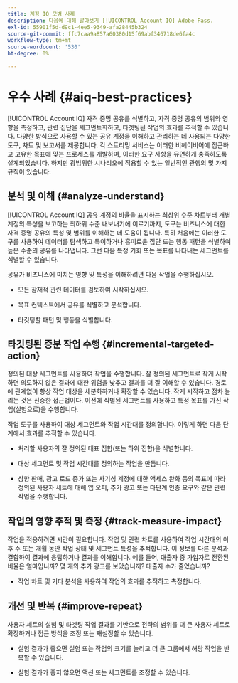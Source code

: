 ```yaml
---
title: 계정 IQ 모범 사례
description: 다음에 대해 알아보기 [!UICONTROL Account IQ] Adobe Pass.
exl-id: 55901f5d-d9c1-4ee5-9349-afa28445b324
source-git-commit: ffc7caa9a857a60380d15f69abf346718de6fa4c
workflow-type: tm+mt
source-wordcount: '530'
ht-degree: 0%

---
```


# 우수 사례 {#aiq-best-practices}

[!UICONTROL Account IQ] 자격 증명 공유를 식별하고, 자격 증명 공유의 범위와 영향을 측정하고, 관련 집단을 세그먼트화하고, 타겟팅된 작업의 효과를 추적할 수 있습니다. 다양한 방식으로 사용할 수 있는 공유 계정을 이해하고 관리하는 데 사용되는 다양한 도구, 차트 및 보고서를 제공합니다. 각 스트리밍 서비스는 이러한 비헤이비어에 접근하고 고유한 목표에 맞는 프로세스를 개발하며, 이러한 요구 사항을 유연하게 충족하도록 설계되었습니다.  하지만 광범위한 시나리오에 적용할 수 있는 일반적인 관행의 몇 가지 규칙이 있습니다.

## 분석 및 이해 {#analyze-understand}

[!UICONTROL Account IQ] 공유 계정의 비율을 표시하는 최상위 수준 차트부터 개별 계정의 특성을 보고하는 최하위 수준 내보내기에 이르기까지, 도구는 비즈니스에 대한 자격 증명 공유의 특성 및 범위를 이해하는 데 도움이 됩니다. 특히 처음에는 이러한 도구를 사용하여 데이터를 탐색하고 특이하거나 흥미로운 집단 또는 행동 패턴을 식별하여 높은 수준의 공유를 나타냅니다. 그런 다음 특정 기회 또는 목표를 나타내는 세그먼트를 식별할 수 있습니다.

공유가 비즈니스에 미치는 영향 및 특성을 이해하려면 다음 작업을 수행하십시오.

* 모든 잠재적 관련 데이터를 검토하여 시작하십시오.

* 목표 컨텍스트에서 공유를 식별하고 분석합니다.

* 타깃팅할 패턴 및 행동을 식별합니다.

## 타깃팅된 증분 작업 수행 {#incremental-targeted-action}

정의된 대상 세그먼트를 사용하여 작업을 수행합니다. 잘 정의된 세그먼트로 작게 시작하면 의도하지 않은 결과에 대한 위험을 낮추고 결과를 더 잘 이해할 수 있습니다. 경로에 관계없이 항상 작업 대상을 세분화하거나 확장할 수 있습니다.
작게 시작하고 점차 늘리는 것은 신중한 접근법이다. 이전에 식별된 세그먼트를 사용하고 특정 목표를 가진 작업(실험으로)을 수행합니다.

작업 도구를 사용하여 대상 세그먼트와 작업 시간대를 정의합니다. 이렇게 하면 다음 단계에서 효과를 추적할 수 있습니다.

* 처리할 사용자의 잘 정의된 대표 집합(또는 하위 집합)을 식별합니다.

* 대상 세그먼트 및 작업 시간대를 정의하는 작업을 만듭니다.

* 상향 판매, 광고 로드 증가 또는 사기성 계정에 대한 액세스 완화 등의 목표에 따라 정의된 사용자 세트에 대해 앱 오퍼, 추가 광고 또는 다단계 인증 요구와 같은 관련 작업을 수행합니다.

<!--If necessary, gauge the affect [by measuring the impact of actions taken](#track-measure-impact).-->

## 작업의 영향 추적 및 측정 {#track-measure-impact}

작업을 적용하려면 시간이 필요합니다. 작업 및 관련 차트를 사용하여 작업 시간대의 이후 주 또는 개월 동안 작업 상태 및 세그먼트 특성을 추적합니다. 이 정보를 다른 분석과 결합하여 결과에 응답하거나 결과를 이해합니다. 예를 들어, 대출자 중 가입자로 전환된 비율은 얼마입니까? 몇 개의 추가 광고를 보았습니까? 대출자 수가 줄었습니까?

* 작업 차트 및 기타 분석을 사용하여 작업의 효과를 추적하고 측정합니다.

## 개선 및 반복 {#improve-repeat}

사용자 세트의 실험 및 타겟팅 작업 결과를 기반으로 전략의 범위를 더 큰 사용자 세트로 확장하거나 접근 방식을 조정 또는 재설정할 수 있습니다.

* 실험 결과가 좋으면 실험 또는 작업의 크기를 늘리고 더 큰 그룹에서 해당 작업을 반복할 수 있습니다.

* 실험 결과가 좋지 않으면 액션 또는 세그먼트를 조정할 수 있습니다.

<!--

Best Practices
[!UICONTROL Account IQ] enables you to maximize your business ROI, and eventually grow your subscribers and revenue by understanding subscriber usage patterns and password sharing. Read on to know how you can make the best use of [!UICONTROL Account IQ] to manage credential sharing.

Analyze and understand
Authorized access of streaming services generates vast sums of data representing user activity. Use [!UICONTROL Account IQ] analytics tools to explore the data and identify interesting cohorts or behavioral patterns that indicate sharing. Then, segments representing a particular opportunity or objective can be identified.

To understand nature and impact of sharing on your business:

Use [!UICONTROL Account IQ] to access all relevant data.

Identify and analyze sharing in the context of your objectives.

Identify patterns and behavior to target.

Take targeted incremental action
To start small and ramp up is a prudent approach. Use previously identified segments, and take actions (as experiments) with specific objectives.

Identify a well-defined, representative subset of users in the segment to act on.

Depending on objectives such as upselling, increasing ad load, or mitigating access to fraudulent accounts, take relevant actions to include customer messaging or offers, extra ads, or requiring multi-factor authentication.

Target users are likely to respond to offers to upgrade and pay for sharing.

Align enterprise stakeholders to update strategy, such as:

Revisit partner agreements to enlist cooperation or concessions.

Simplify access and enhance the user experience for good customers.

Mitigate sharing by limiting access to obvious moochers.

If necessary, gauge the affect by measuring the impact of actions taken.

Track and measure the impact of actions
Once you have acted on some set of users within a segment, it is important to measure the effect of those actions over a subsequent period of weeks or months. For example, you would want to understand:

What percentage of borrowers converted to subscribers?

How many additional ads were viewed?

Did the number of borrowers decrease?

[!UICONTROL Account IQ]'s sophisticated machine learning based models help you analyze and measure the impacts of your experiments (or actions).

Improve and repeat
Based on the outcomes of your experiments and targeted actions on small groups of users, you can expand the reach of your strategies to rest of the user segment or reset the strategy and audience to act on.

Based on the usage insights from risk indices, sharing levels, and usage patterns, you can create experiments (or operations) and tailor your actions for strategic goals or desired outcomes.

If the results of the experiment are favorable, then you can scale up the experiment, and repeat those actions on a larger group.

If the results of the experiment are unfavorable, then you can adjust your action or the experiment group.

Therefore, understanding, acting, and tracking are the keys to optimally mitigate and manage credential sharing in your subscribers.
-->
